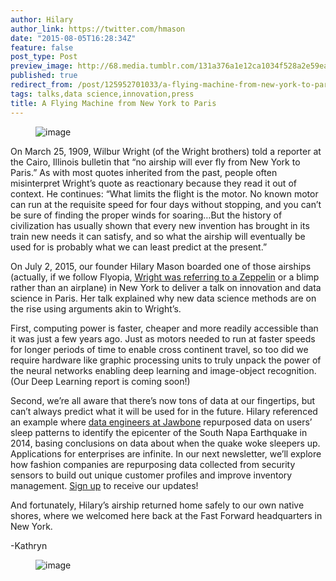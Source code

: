 ```yaml
---
author: Hilary
author_link: https://twitter.com/hmason
date: "2015-08-05T16:28:34Z"
feature: false
post_type: Post
preview_image: http://68.media.tumblr.com/131a376a1e12ca1034f528a2e59eaba8/tumblr_inline_nsml4hM1dM1ta78fg_540.jpg
published: true
redirect_from: /post/125952701033/a-flying-machine-from-new-york-to-paris
tags: talks,data science,innovation,press
title: A Flying Machine from New York to Paris
---
```


<figure data-orig-width="843" data-orig-height="421" class="tmblr-full"><img src="http://68.media.tumblr.com/131a376a1e12ca1034f528a2e59eaba8/tumblr_inline_nsml4hM1dM1ta78fg_540.jpg" alt="image" data-orig-width="843" data-orig-height="421"/></figure><p>On March 25, 1909, Wilbur Wright (of the Wright brothers) told a reporter at the Cairo, Illinois bulletin that “no airship will ever fly from New York to Paris.” As with most quotes inherited from the past, people often misinterpret Wright’s quote as reactionary because they read it out of context. He continues: “What limits the flight is the motor. No known motor can run at the requisite speed for four days without stopping, and you can’t be sure of finding the proper winds for soaring&hellip;But the history of civilization has usually shown that every new invention has brought in its train new needs it can satisfy, and so what the airship will eventually be used for is probably what we can least predict at the present.” </p><p>On July 2, 2015, our founder Hilary Mason boarded one of those airships (actually, if we follow Flyopia, <a href="http://flyopia.com/wilbur-wright-misquoted/">Wright was referring to a Zeppelin</a> or a blimp rather than an airplane) in New York to deliver a talk on innovation and data science in Paris. Her talk explained why new data science methods are on the rise using arguments akin to Wright’s. </p><p>First, computing power is faster, cheaper and more readily accessible than it was just a few years ago. Just as motors needed to run at faster speeds for longer periods of time to enable cross continent travel, so too did we require hardware like graphic processing units to truly unpack the power of the neural networks enabling deep learning and image-object recognition. (Our Deep Learning report is coming soon!)</p><p>Second, we’re all aware that there’s now tons of data at our fingertips, but can’t always predict what it will be used for in the future. Hilary referenced an example where <a href="https://jawbone.com/blog/napa-earthquake-effect-on-sleep/">data engineers at Jawbone</a> repurposed data on users’ sleep patterns to identify the epicenter of the South Napa Earthquake in 2014, basing conclusions on data about when the quake woke sleepers up. Applications for enterprises are infinite. In our next newsletter, we’ll explore how fashion companies are repurposing data collected from security sensors to build out unique customer profiles and improve inventory management. <a href="https://www.cloudera.com/products/fast-forward-labs-research/fast-forward-lab-research-newsletter-sign-up.html">Sign up</a> to receive our updates!</p><p>And fortunately, Hilary’s airship returned home safely to our own native shores, where we welcomed here back at the Fast Forward headquarters in New York.</p><p>-Kathryn <br/></p><figure data-orig-width="800" data-orig-height="534" class="tmblr-full"><img src="http://68.media.tumblr.com/91dd0133a61acf4a32cad1c96ba4d524/tumblr_inline_nsmm667rFQ1ta78fg_540.jpg" alt="image" data-orig-width="800" data-orig-height="534"/></figure>